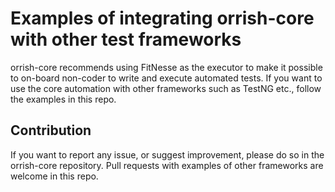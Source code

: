 # Examples of integrating orrish-core with other test frameworks
orrish-core recommends using FitNesse as the executor to make it possible to on-board non-coder to write and execute automated tests.
If you want to use the core automation with other frameworks such as TestNG etc., follow the examples in this repo.

## Contribution
If you want to report any issue, or suggest improvement, please do so in the orrish-core repository.
Pull requests with examples of other frameworks are welcome in this repo.

